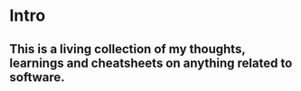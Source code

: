 # Intro

## This is a living collection of my thoughts, learnings and cheatsheets on anything related to software.





